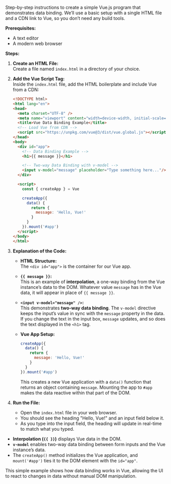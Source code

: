 Step-by-step instructions to create a simple Vue.js program that demonstrates data binding. We’ll use a basic setup with a single HTML file and a CDN link to Vue, so you don’t need any build tools.

**Prerequisites:**

- A text editor  
- A modern web browser

**Steps:**

1. **Create an HTML File:**  
   Create a file named `index.html` in a directory of your choice.

2. **Add the Vue Script Tag:**  
   Inside the `index.html` file, add the HTML boilerplate and include Vue from a CDN:
   ```html
   <!DOCTYPE html>
   <html lang="en">
   <head>
     <meta charset="UTF-8" />
     <meta name="viewport" content="width=device-width, initial-scale=1.0"/>
     <title>Vue Data Binding Example</title>
     <!-- Load Vue from CDN -->
     <script src="https://unpkg.com/vue@3/dist/vue.global.js"></script>
   </head>
   <body>
     <div id="app">
       <!-- Data Binding Example -->
       <h1>{{ message }}</h1>

       <!-- Two-way Data Binding with v-model -->
       <input v-model="message" placeholder="Type something here..."/>
     </div>

     <script>
       const { createApp } = Vue

       createApp({
         data() {
           return {
             message: 'Hello, Vue!'
           }
         }
       }).mount('#app')
     </script>
   </body>
   </html>
   ```

3. **Explanation of the Code:**
   - **HTML Structure:**  
     The `<div id="app">` is the container for our Vue app.
   
   - **`{{ message }}`:**  
     This is an example of **interpolation**, a one-way binding from the Vue instance’s data to the DOM. Whatever value `message` has in the Vue data, it will appear in place of `{{ message }}`.

   - **`<input v-model="message" />`:**  
     This demonstrates **two-way data binding**. The `v-model` directive keeps the input’s value in sync with the `message` property in the data. If you change the text in the input box, `message` updates, and so does the text displayed in the `<h1>` tag.

   - **Vue App Setup:**  
     ```js
     createApp({
       data() {
         return {
           message: 'Hello, Vue!'
         }
       }
     }).mount('#app')
     ```
     This creates a new Vue application with a `data()` function that returns an object containing `message`. Mounting the app to `#app` makes the data reactive within that part of the DOM.

4. **Run the File:**
   - Open the `index.html` file in your web browser.
   - You should see the heading "Hello, Vue!" and an input field below it.
   - As you type into the input field, the heading will update in real-time to match what you typed.

- **Interpolation (`{{ }}`)** displays Vue data in the DOM.
- **`v-model`** enables two-way data binding between form inputs and the Vue instance’s data.
- The `createApp()` method initializes the Vue application, and `mount('#app')` ties it to the DOM element with the `id="app"`.

This simple example shows how data binding works in Vue, allowing the UI to react to changes in data without manual DOM manipulation.
